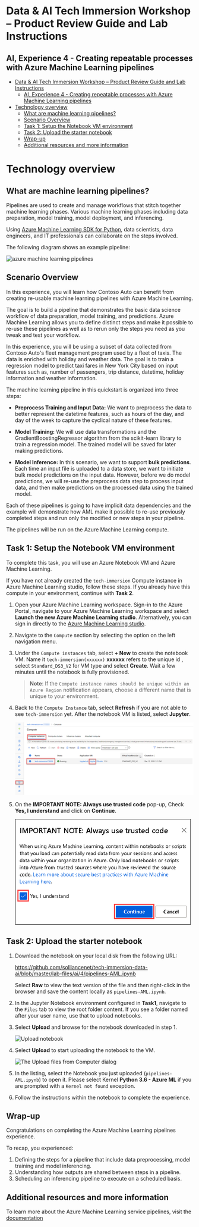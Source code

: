 # Data & AI Tech Immersion Workshop – Product Review Guide and Lab Instructions

## AI, Experience 4 - Creating repeatable processes with Azure Machine Learning pipelines

- [Data &amp; AI Tech Immersion Workshop – Product Review Guide and Lab Instructions](#data-amp-ai-tech-immersion-workshop-%e2%80%93-product-review-guide-and-lab-instructions)
  - [AI, Experience 4 - Creating repeatable processes with Azure Machine Learning pipelines](#ai-experience-4---creating-repeatable-processes-with-azure-machine-learning-pipelines)
- [Technology overview](#technology-overview)
  - [What are machine learning pipelines?](#what-are-machine-learning-pipelines)
  - [Scenario Overview](#scenario-overview)
  - [Task 1: Setup the Notebook VM environment](#task-1-setup-the-notebook-vm-environment)
  - [Task 2: Upload the starter notebook](#task-2-upload-the-starter-notebook)
  - [Wrap-up](#wrap-up)
  - [Additional resources and more information](#additional-resources-and-more-information)

# Technology overview

## What are machine learning pipelines?

Pipelines are used to create and manage workflows that stitch together machine learning phases. Various machine learning phases including data preparation, model training, model deployment, and inferencing.

Using [Azure Machine Learning SDK for Python](https://docs.microsoft.com/en-us/python/api/azureml-pipeline-core/?view=azure-ml-py), data scientists, data engineers, and IT professionals can collaborate on the steps involved.

The following diagram shows an example pipeline:

![azure machine learning pipelines](./media/pipelines.png)

## Scenario Overview

In this experience, you will learn how Contoso Auto can benefit from creating re-usable machine learning pipelines with Azure Machine Learning.

The goal is to build a pipeline that demonstrates the basic data science workflow of data preparation, model training, and predictions. Azure Machine Learning allows you to define distinct steps and make it possible to re-use these pipelines as well as to rerun only the steps you need as you tweak and test your workflow.

In this experience, you will be using a subset of data collected from Contoso Auto's fleet management program used by a fleet of taxis. The data is enriched with holiday and weather data. The goal is to train a regression model to predict taxi fares in New York City based on input features such as, number of passengers, trip distance, datetime, holiday information and weather information.

The machine learning pipeline in this quickstart is organized into three steps:

- **Preprocess Training and Input Data:** We want to preprocess the data to better represent the datetime features, such as hours of the day, and day of the week to capture the cyclical nature of these features.

- **Model Training:** We will use data transformations and the GradientBoostingRegressor algorithm from the scikit-learn library to train a regression model. The trained model will be saved for later making predictions.

- **Model Inference:** In this scenario, we want to support **bulk predictions**. Each time an input file is uploaded to a data store, we want to initiate bulk model predictions on the input data. However, before we do model predictions, we will re-use the preprocess data step to process input data, and then make predictions on the processed data using the trained model.

Each of these pipelines is going to have implicit data dependencies and the example will demonstrate how AML make it possible to re-use previously completed steps and run only the modified or new steps in your pipeline.

The pipelines will be run on the Azure Machine Learning compute.

## Task 1: Setup the Notebook VM environment

To complete this task, you will use an Azure Notebook VM and Azure Machine Learning.

If you have not already created the `tech-immersion` Compute instance in Azure Machine Learning studio, follow these steps. If you already have this compute in your environment, continue with **Task 2**.

1. Open your Azure Machine Learning workspace. Sign-in to the Azure Portal, navigate to your Azure Machine Learning workspace and select **Launch the new Azure Machine Learning studio**. Alternatively, you can sign in directly to the [Azure Machine Learning studio](https://ml.azure.com).

2. Navigate to the `Compute` section by selecting the option on the left navigation menu.

3. Under the `Compute instances` tab, select **+ New** to create the notebook VM. Name it `tech-immersion(xxxxxx)` **xxxxxx** refers to the unique id , select `Standard_DS3_V2` for VM type and select **Create**. Wait a few minutes until the notebook is fully provisioned.

    > **Note**: If the `Compute instance names should be unique within an Azure Region` notification appears, choose a different name that is unique to your environment.

4. Back to the `Compute Instance` tab, select **Refresh** if you are not able to see `tech-immersion` yet. After the notebook VM is listed, select **Jupyter**.

   ![Open NotebookVM](media/aml-05.png)
   
5. On the **IMPORTANT NOTE: Always use trusted code** pop-up, Check **Yes, I understand** and click on **Continue**.

      ![Open NotebookVM](media/ai4notebook.png)

## Task 2: Upload the starter notebook

1. Download the notebook on your local disk from the following URL:

   https://github.com/solliancenet/tech-immersion-data-ai/blob/master/lab-files/ai/4/pipelines-AML.ipynb

   Select **Raw** to view the text version of the file and then right-click in the browser and save the content locally as  `pipelines-AML.ipynb`.

2. In the Jupyter Notebook environment configured in **Task1**, navigate to the `Files` tab to view the root folder content. If you see a folder named after your user name, use that to upload notebooks.

3. Select **Upload** and browse for the notebook downloaded in step 1.

   ![Upload notebook](media/05.png 'Upload')

4. Select **Upload** to start uploading the notebook to the VM.

   ![The Upload files from Computer dialog](media/06.png 'Upload files from Computer')

5. In the listing, select the Notebook you just uploaded (`pipelines-AML.ipynb`) to open it.
Please select Kernel **Python 3.6 - Azure ML** if you are prompted with a `Kernel not found` exception.

6. Follow the instructions within the notebook to complete the experience.

## Wrap-up

Congratulations on completing the Azure Machine Learning pipelines experience.

To recap, you experienced:

1. Defining the steps for a pipeline that include data preprocessing, model training and model inferencing.
2. Understanding how outputs are shared between steps in a pipeline.
3. Scheduling an inferencing pipeline to execute on a scheduled basis.

## Additional resources and more information

To learn more about the Azure Machine Learning service pipelines, visit the [documentation](https://docs.microsoft.com/en-us/azure/machine-learning/service/concept-ml-pipelines)
